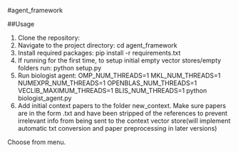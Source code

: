 #agent_framework

##Usage
1. Clone the repository:
2. Navigate to the project directory: cd agent_framework
3. Install required packages: pip install -r requirements.txt
4. If running for the first time, to setup initial empty vector stores/empty folders run: python setup.py
5. Run biologist agent: OMP_NUM_THREADS=1 MKL_NUM_THREADS=1 NUMEXPR_NUM_THREADS=1 OPENBLAS_NUM_THREADS=1 VECLIB_MAXIMUM_THREADS=1 BLIS_NUM_THREADS=1 python biologist_agent.py
6. Add initial context papers to the folder new_context. Make sure papers are in the form .txt and have been stripped of the references to prevent irrelevant info from being sent to the context vector store(will implement automatic txt conversion and paper preprocessing in later versions)

Choose from menu. 
